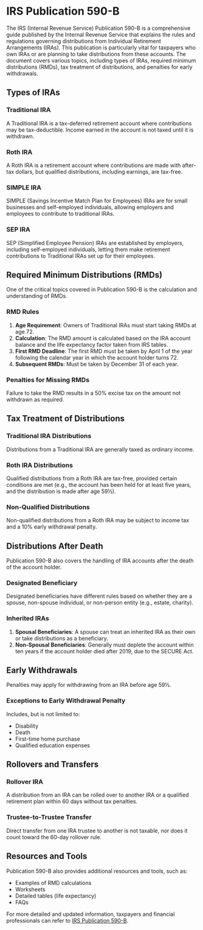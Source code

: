 # IRS Publication 590-B

The IRS (Internal Revenue Service) Publication 590-B is a comprehensive guide published by the Internal Revenue Service that explains the rules and regulations governing distributions from Individual Retirement Arrangements (IRAs). This publication is particularly vital for taxpayers who own IRAs or are planning to take distributions from these accounts. The document covers various topics, including types of IRAs, required minimum distributions (RMDs), tax treatment of distributions, and penalties for early withdrawals. 

## Types of IRAs

### Traditional IRA
A Traditional IRA is a tax-deferred retirement account where contributions may be tax-deductible. Income earned in the account is not taxed until it is withdrawn. 

### Roth IRA
A Roth IRA is a retirement account where contributions are made with after-tax dollars, but qualified distributions, including earnings, are tax-free. 

### SIMPLE IRA
SIMPLE (Savings Incentive Match Plan for Employees) IRAs are for small businesses and self-employed individuals, allowing employers and employees to contribute to traditional IRAs.

### SEP IRA
SEP (Simplified Employee Pension) IRAs are established by employers, including self-employed individuals, letting them make retirement contributions to Traditional IRAs set up for their employees.

## Required Minimum Distributions (RMDs)

One of the critical topics covered in Publication 590-B is the calculation and understanding of RMDs. 

### RMD Rules
1. **Age Requirement**: Owners of Traditional IRAs must start taking RMDs at age 72.
2. **Calculation**: The RMD amount is calculated based on the IRA account balance and the life expectancy factor taken from IRS tables.
3. **First RMD Deadline**: The first RMD must be taken by April 1 of the year following the calendar year in which the account holder turns 72.
4. **Subsequent RMDs**: Must be taken by December 31 of each year.

### Penalties for Missing RMDs
Failure to take the RMD results in a 50% excise tax on the amount not withdrawn as required.

## Tax Treatment of Distributions

### Traditional IRA Distributions
Distributions from a Traditional IRA are generally taxed as ordinary income.

### Roth IRA Distributions
Qualified distributions from a Roth IRA are tax-free, provided certain conditions are met (e.g., the account has been held for at least five years, and the distribution is made after age 59½).

### Non-Qualified Distributions
Non-qualified distributions from a Roth IRA may be subject to income tax and a 10% early withdrawal penalty.

## Distributions After Death

Publication 590-B also covers the handling of IRA accounts after the death of the account holder. 

### Designated Beneficiary
Designated beneficiaries have different rules based on whether they are a spouse, non-spouse individual, or non-person entity (e.g., estate, charity).

### Inherited IRAs
1. **Spousal Beneficiaries**: A spouse can treat an inherited IRA as their own or take distributions as a beneficiary.
2. **Non-Spousal Beneficiaries**: Generally must deplete the account within ten years if the account holder died after 2019, due to the SECURE Act.

## Early Withdrawals

Penalties may apply for withdrawing from an IRA before age 59½.

### Exceptions to Early Withdrawal Penalty
Includes, but is not limited to:
- Disability
- Death
- First-time home purchase
- Qualified education expenses

## Rollovers and Transfers

### Rollover IRA
A distribution from an IRA can be rolled over to another IRA or a qualified retirement plan within 60 days without tax penalties.

### Trustee-to-Trustee Transfer
Direct transfer from one IRA trustee to another is not taxable, nor does it count toward the 60-day rollover rule.

## Resources and Tools

Publication 590-B also provides additional resources and tools, such as:
- Examples of RMD calculations
- Worksheets
- Detailed tables (life expectancy)
- FAQs

For more detailed and updated information, taxpayers and financial professionals can refer to [IRS Publication 590-B](https://www.irs.gov/pub/irs-pdf/p590b.pdf).